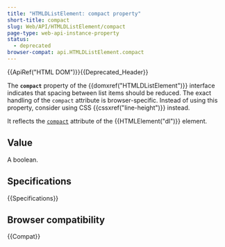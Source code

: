 ```yaml
---
title: "HTMLDListElement: compact property"
short-title: compact
slug: Web/API/HTMLDListElement/compact
page-type: web-api-instance-property
status:
  - deprecated
browser-compat: api.HTMLDListElement.compact
---
```


{{ApiRef("HTML DOM")}}{{Deprecated_Header}}

The **`compact`** property of the {{domxref("HTMLDListElement")}} interface indicates that spacing between list items should be reduced. The exact handling of the `compact` attribute is browser-specific. Instead of using this property, consider using CSS {{cssxref("line-height")}} instead.

It reflects the [`compact`](/en-US/docs/Web/HTML/Reference/Elements/dl#compact) attribute of the {{HTMLElement("dl")}} element.

## Value

A boolean.

## Specifications

{{Specifications}}

## Browser compatibility

{{Compat}}
